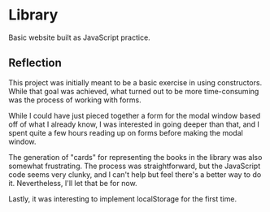 # Library

Basic website built as JavaScript practice.

## Reflection

This project was initially meant to be a basic exercise in using constructors. While
that goal was achieved, what turned out to be more time-consuming was the process of working
with forms.

While I could have just pieced together a form for the modal window based off of what I already
know, I was interested in going deeper than that, and I spent quite a few hours reading
up on forms before making the modal window.

The generation of "cards" for representing the books in the library was also somewhat
frustrating. The process was straightforward, but the JavaScript code seems very
clunky, and I can't help but feel there's a better way to do it. Nevertheless,
I'll let that be for now.

Lastly, it was interesting to implement localStorage for the first time.


